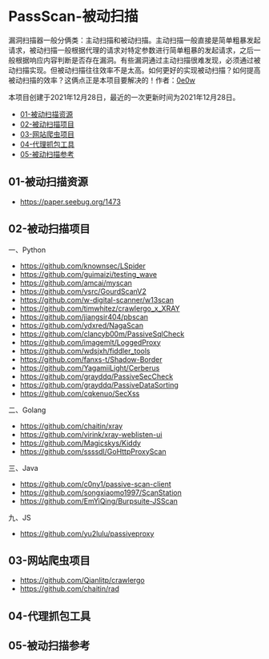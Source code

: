 # PassScan-被动扫描
漏洞扫描器一般分俩类：主动扫描和被动扫描。主动扫描一般直接是简单粗暴发起请求，被动扫描一般根据代理的请求对特定参数进行简单粗暴的发起请求，之后一般根据响应内容判断是否存在漏洞。有些漏洞通过主动扫描很难发现，必须通过被动扫描实现。但被动扫描往往效率不是太高。如何更好的实现被动扫描？如何提高被动扫描的效率？这俩点正是本项目要解决的！作者：[0e0w](https://github.com/0e0w/PassScan)

本项目创建于2021年12月28日，最近的一次更新时间为2021年12月28日。

- [01-被动扫描资源]()
- [02-被动扫描项目]()
- [03-网站爬虫项目]()
- [04-代理抓包工具]()
- [05-被动扫描参考]()

## 01-被动扫描资源

- https://paper.seebug.org/1473

## 02-被动扫描项目

一、Python

- https://github.com/knownsec/LSpider
- https://github.com/guimaizi/testing_wave
- https://github.com/amcai/myscan
- https://github.com/ysrc/GourdScanV2
- https://github.com/w-digital-scanner/w13scan
- https://github.com/timwhitez/crawlergo_x_XRAY
- https://github.com/jiangsir404/pbscan
- https://github.com/ydxred/NagaScan
- https://github.com/clancyb00m/PassiveSqlCheck
- https://github.com/imagemlt/LoggedProxy
- https://github.com/wdsjxh/fiddler_tools
- https://github.com/fanxs-t/Shadow-Border
- https://github.com/YagamiiLight/Cerberus
- https://github.com/grayddq/PassiveSecCheck
- https://github.com/grayddq/PassiveDataSorting
- https://github.com/cqkenuo/SecXss

二、Golang

- https://github.com/chaitin/xray
- https://github.com/virink/xray-weblisten-ui
- https://github.com/Magicskys/Kiddy
- https://github.com/ssssdl/GoHttpProxyScan

三、Java

- https://github.com/c0ny1/passive-scan-client
- https://github.com/songxiaomo1997/ScanStation
- https://github.com/EmYiQing/Burpsuite-JSScan

九、JS

- https://github.com/yu2lulu/passiveproxy

## 03-网站爬虫项目

- https://github.com/Qianlitp/crawlergo
- https://github.com/chaitin/rad

## 04-代理抓包工具

## 05-被动扫描参考